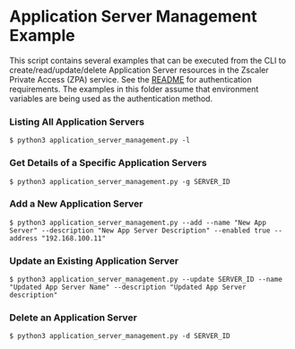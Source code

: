 Application Server Management Example
=====================================

This script contains several examples that can be executed from the CLI to create/read/update/delete Application Server resources in the Zscaler Private Access (ZPA) service. See the [README](../README.md) for authentication requirements. The examples in this folder assume that environment variables are being used as the authentication method.

### Listing All Application Servers

```shell
$ python3 application_server_management.py -l
```

### Get Details of a Specific Application Servers

```shell
$ python3 application_server_management.py -g SERVER_ID
```

### Add a New Application Server

```shell
$ python3 application_server_management.py --add --name "New App Server" --description "New App Server Description" --enabled true --address "192.168.100.11"
```

### Update an Existing Application Server

```shell
$ python3 application_server_management.py --update SERVER_ID --name "Updated App Server Name" --description "Updated App Server description"
```

### Delete an Application Server

```shell
$ python3 application_server_management.py -d SERVER_ID

```
